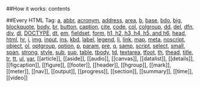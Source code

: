 ##How it works:
    <tag attribute="value">
        contents
    </tag>

##Every HTML Tag:
<a href="http://htmldog.com/reference/htmltags/a/">a</a>, <a href="http://htmldog.com/reference/htmltags/abbr/">abbr</a>, <a href="http://htmldog.com/reference/htmltags/acronym/">acronym</a>, <a href="http://htmldog.com/reference/htmltags/address/">address</a>, <a href="http://htmldog.com/reference/htmltags/area/">area</a>, <a href="http://htmldog.com/reference/htmltags/presentational/">b</a>, <a href="http://htmldog.com/reference/htmltags/base/">base</a>, <a href="http://htmldog.com/reference/htmltags/bdo/">bdo</a>, <a href="http://htmldog.com/reference/htmltags/presentational/">big</a>, <a href="http://htmldog.com/reference/htmltags/blockquote/">blockquote</a>, <a href="http://htmldog.com/reference/htmltags/body/">body</a>, <a href="http://htmldog.com/reference/htmltags/br/">br</a>, <a href="http://htmldog.com/reference/htmltags/button/">button</a>, <a href="http://htmldog.com/reference/htmltags/caption/">caption</a>, <a href="http://htmldog.com/reference/htmltags/cite/">cite</a>, <a href="http://htmldog.com/reference/htmltags/code/">code</a>, <a href="http://htmldog.com/reference/htmltags/col/">col</a>, <a href="http://htmldog.com/reference/htmltags/colgroup/">colgroup</a>, <a href="http://htmldog.com/reference/htmltags/dd/">dd</a>, <a href="http://htmldog.com/reference/htmltags/del/">del</a>, <a href="http://htmldog.com/reference/htmltags/dfn/">dfn</a>, <a href="http://htmldog.com/reference/htmltags/div/">div</a>, <a href="http://htmldog.com/reference/htmltags/dl/">dl</a>, <a href="http://htmldog.com/reference/htmltags/doctype/">DOCTYPE</a>, <a href="http://htmldog.com/reference/htmltags/dt/">dt</a>, <a href="http://htmldog.com/reference/htmltags/em/">em</a>, <a href="http://htmldog.com/reference/htmltags/fieldset/">fieldset</a>, <a href="http://htmldog.com/reference/htmltags/form/">form</a>, <a href="http://htmldog.com/reference/htmltags/h1h2h3h4h5h6/">h1, h2, h3, h4, h5, and h6</a>, <a href="http://htmldog.com/reference/htmltags/head/">head</a>, <a href="http://htmldog.com/reference/htmltags/html/">html</a>, <a href="http://htmldog.com/reference/htmltags/presentational/">hr</a>, <a href="http://htmldog.com/reference/htmltags/presentational/">i</a>, <a href="http://htmldog.com/reference/htmltags/img/">img</a>, <a href="http://htmldog.com/reference/htmltags/input/">input</a>, <a href="http://htmldog.com/reference/htmltags/ins/">ins</a>, <a href="http://htmldog.com/reference/htmltags/kbd/">kbd</a>, <a href="http://htmldog.com/reference/htmltags/label/">label</a>, <a href="http://htmldog.com/reference/htmltags/legend/">legend</a>, <a href="http://htmldog.com/reference/htmltags/li/">li</a>, <a href="http://htmldog.com/reference/htmltags/link/">link</a>, <a href="http://htmldog.com/reference/htmltags/map/">map</a>, <a href="http://htmldog.com/reference/htmltags/meta/">meta</a>, <a href="http://htmldog.com/reference/htmltags/noscript/">noscript</a>, <a href="http://htmldog.com/reference/htmltags/object/">object</a>, <a href="http://htmldog.com/reference/htmltags/ol/">ol</a>, <a href="http://htmldog.com/reference/htmltags/optgroup/">optgroup</a>, <a href="http://htmldog.com/reference/htmltags/option/">option</a>, <a href="http://htmldog.com/reference/htmltags/p/">p</a>, <a href="http://htmldog.com/reference/htmltags/param/">param</a>, <a href="http://htmldog.com/reference/htmltags/pre/">pre</a>, <a href="http://htmldog.com/reference/htmltags/q/">q</a>, <a href="http://htmldog.com/reference/htmltags/samp/">samp</a>, <a href="http://htmldog.com/reference/htmltags/script/">script</a>, <a href="http://htmldog.com/reference/htmltags/select/">select</a>, <a href="http://htmldog.com/reference/htmltags/presentational/">small</a>, <a href="http://htmldog.com/reference/htmltags/span/">span</a>, <a href="http://htmldog.com/reference/htmltags/strong/">strong</a>, <a href="http://htmldog.com/reference/htmltags/style/">style</a>, <a href="http://htmldog.com/reference/htmltags/presentational/">sub</a>, <a href="http://htmldog.com/reference/htmltags/presentational/">sup</a>, <a href="http://htmldog.com/reference/htmltags/table/">table</a>, <a href="http://htmldog.com/reference/htmltags/tbody/">tbody</a>, <a href="http://htmldog.com/reference/htmltags/td/">td</a>, <a href="http://htmldog.com/reference/htmltags/textarea/">textarea</a>, <a href="http://htmldog.com/reference/htmltags/tfoot/">tfoot</a>, <a href="http://htmldog.com/reference/htmltags/th/">th</a>, <a href="http://htmldog.com/reference/htmltags/thead/">thead</a>, <a href="http://htmldog.com/reference/htmltags/title/">title</a>, <a href="http://htmldog.com/reference/htmltags/tr/">tr</a>, <a href="http://htmldog.com/reference/htmltags/presentational/">tt</a>, <a href="http://htmldog.com/reference/htmltags/ul/">ul</a>, <a href="http://htmldog.com/reference/htmltags/var/">var</a>, [[article]], [[aside]], [[audio]], [[canvas]], [[datalist]], [[details]], [[figcaption]], [[figure]], [[footer]], [[header]], [[hgroup]], [[mark]], [[meter]], [[nav]], [[output]], [[progress]], [[section]], [[summary]], [[time]], [[video]]